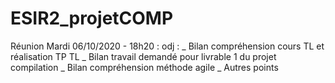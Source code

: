 # ESIR2_projetCOMP


Réunion Mardi 06/10/2020 - 18h20 :
    odj :
        _ Bilan compréhension cours TL et réalisation TP TL
        _ Bilan travail demandé pour livrable 1 du projet compilation
        _ Bilan compréhension méthode agile
        _ Autres points
